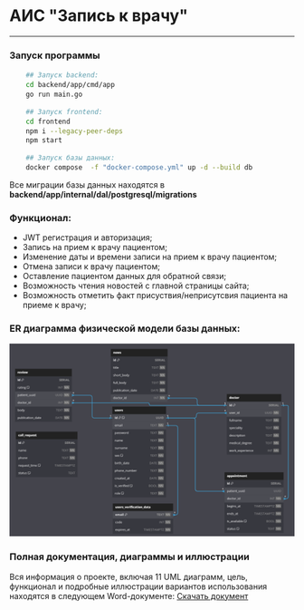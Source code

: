 # АИС "Запись к врачу"

---

### Запуск программы

```bash
    ## Запуск backend:
    cd backend/app/cmd/app
    go run main.go
```

```bash
    ## Запуск frontend:
    cd frontend
    npm i --legacy-peer-deps
    npm start
```

```bash
    ## Запуск базы данных:
    docker compose  -f "docker-compose.yml" up -d --build db
```

Все миграции базы данных находятся в **backend/app/internal/dal/postgresql/migrations**

### Функционал:

* JWT регистрация и авторизация;
* Запись на прием к врачу пациентом;
* Изменение даты и времени записи на прием к врачу пациентом;
* Отмена записи к врачу пациентом;
* Оставление пациентом данных для обратной связи;
* Возможность чтения новостей с главной страницы сайта;
* Возможность отметить факт присуствия/неприсутсвия пациента на приеме к врачу;

### ER диаграмма физической модели базы данных:

![alt text](readme/erd.png)

### Полная документация, диаграммы и иллюстрации

Вся информация о проекте, включая 11 UML диаграмм, цель, функционал и подробные иллюстрации вариантов использования находятся в следующем Word-документе: [Скачать документ](./readme/documentation.docx)

